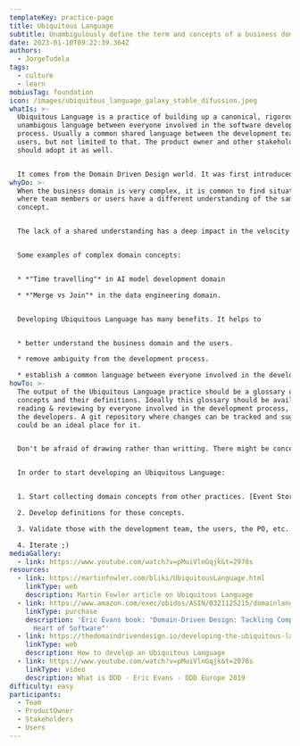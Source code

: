 ```yaml
---
templateKey: practice-page
title: Ubiquitous Language
subtitle: Unambigulously define the term and concepts of a business domain.
date: 2023-01-10T09:22:39.364Z
authors:
  - JorgeTudela
tags:
  - culture
  - learn
mobiusTag: foundation
icon: /images/ubiquitous_language_galaxy_stable_difussion.jpeg
whatIs: >-
  U﻿biquitous Language is a practice of building up a canonical, rigorous and
  unambigous language between everyone involved in the software development
  process. Usually a common shared language between the development team and the
  users, but not limited to that. The product owner and other stakeholders
  should adopt it as well.


  I﻿t comes from the Domain Driven Design world. I﻿t was first introduced by Eric Evans in his own book ["Domain-Driven Design: Tackling Complexity in the Heart of Software"](https://www.amazon.com/exec/obidos/ASIN/0321125215/domainlanguag-20) in 2003.
whyDo: >-
  W﻿hen the business domain is very complex, it is common to find situations
  where t﻿eam members or users have a different understanding of the same
  concept.


  The lack of a shared understanding has a deep impact in the velocity and quality of what the development team delivers and can also lead to frustration in the users because what they have in mind is not what is finally implemented.


  Some examples of complex domain concepts:


  * ﻿*"Time travelling"* in AI model development domain

  * *"Merge vs Join"* in the data engineering domain.


  ﻿Developing Ubiquitous Language has many benefits. It helps to 


  * better understand the business domain and the users.

  * remove ambiguity from the development process.

  * establish a common language between everyone involved in the development process, especially between developers and users.
howTo: >-
  The output of the Ubiquitous Language practice should be a glossary of terms &
  concepts and their definitions. Ideally this glossary should be available for
  reading & reviewing by everyone involved in the development process, not only
  the developers. A git repository where changes can be tracked and suggested
  could be an ideal place for it.


  D﻿on't be afraid of drawing rather than writting. There might be concepts that are better explained in a diagram than in plain words.


  I﻿n order to start developing an Ubiquitous Language:


  1. S﻿tart collecting domain concepts from other practices. [Event Storming](https://openpracticelibrary.com/practice/event-storming/) is the perfect candidate practice to start capturing concepts that are relevant for the business domain but n﻿ot equally understood by all the participants of the Event Storming. D﻿on't limit yourself to the Event Storming, other discovery practices like [Impact Mapping](https://openpracticelibrary.com/practice/impact-mapping/) or [Empathy Mapping](https://openpracticelibrary.com/practice/empathy-mapping/) are good candidates as well.

  2. D﻿evelop definitions for those concepts. 

  3. Validate those with the development team, the users, the PO, etc. Ask for feedback.

  4. I﻿terate ;)
mediaGallery:
  - link: https://www.youtube.com/watch?v=pMuiVlnGqjk&t=2978s
resources:
  - link: https://martinfowler.com/bliki/UbiquitousLanguage.html
    linkType: web
    description: Martin Fowler article on Ubiquitous Language
  - link: https://www.amazon.com/exec/obidos/ASIN/0321125215/domainlanguag-20
    linkType: purchase
    description: 'Eric Evans book: "Domain-Driven Design: Tackling Complexity in the
      Heart of Software"'
  - link: https://thedomaindrivendesign.io/developing-the-ubiquitous-language/
    linkType: web
    description: How to develop an Ubiquitous Language
  - link: https://www.youtube.com/watch?v=pMuiVlnGqjk&t=2978s
    linkType: video
    description: What is DDD - Eric Evans - DDD Europe 2019
difficulty: easy
participants:
  - Team
  - ProductOwner
  - Stakeholders
  - Users
---
```

